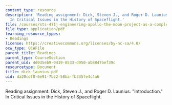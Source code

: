 ```yaml
---
content_type: resource
description: 'Reading assignment: Dick, Steven J., and Roger D. Launius. "Introduction."
  In Critical Issues in the History of Spaceflight.'
file: /courses/sts-471j-engineering-apollo-the-moon-project-as-a-complex-system-spring-2007/da20cdf06e917b2258bafb335fe4c4a6_dick_launius.pdf
file_type: application/pdf
learning_resource_types:
- Readings
license: https://creativecommons.org/licenses/by-nc-sa/4.0/
ocw_type: OCWFile
parent_title: Readings
parent_type: CourseSection
parent_uid: 4d035eb9-0419-8533-d950-ab8847bef39c
resourcetype: Document
title: dick_launius.pdf
uid: da20cdf0-6e91-7b22-58ba-fb335fe4c4a6
---
```

Reading assignment: Dick, Steven J., and Roger D. Launius. "Introduction." In Critical Issues in the History of Spaceflight.